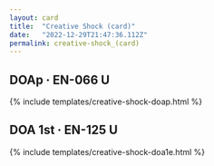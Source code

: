 ```yaml
---
layout: card
title:  "Creative Shock (card)"
date:   "2022-12-29T21:47:36.112Z"
permalink: creative-shock_(card)
---
```


## DOAp &middot; EN-066 U

{% include templates/creative-shock-doap.html %}


## DOA 1st &middot; EN-125 U

{% include templates/creative-shock-doa1e.html %}
